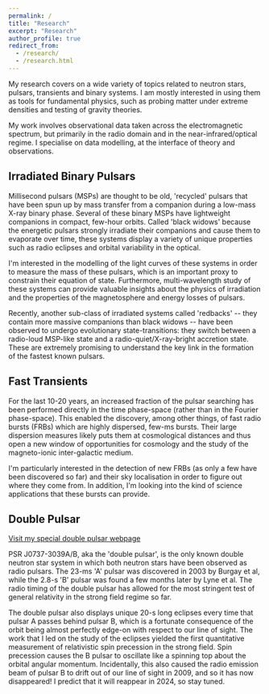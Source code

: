```yaml
---
permalink: /
title: "Research"
excerpt: "Research"
author_profile: true
redirect_from: 
  - /research/
  - /research.html
---
```



My research covers on a wide variety of topics related to neutron stars, pulsars, transients and binary systems. I am mostly interested in using them as tools for fundamental physics, such as probing matter under extreme densities and testing of gravity theories.

My work involves observational data taken across the electromagnetic spectrum, but primarily in the radio domain and in the near-infrared/optical regime. I specialise on data modelling, at the interface of theory and observations.


Irradiated Binary Pulsars
------
Millisecond pulsars (MSPs) are thought to be old, 'recycled' pulsars that have been spun up by mass transfer from a companion during a low-mass X-ray binary phase. Several of these binary MSPs have lightweight companions in compact, few-hour orbits. Called 'black widows' because the energetic pulsars strongly irradiate their companions and cause them to evaporate over time, these systems display a variety of unique properties such as radio eclipses and orbital variability in the optical.

I'm interested in the modelling of the light curves of these systems in order to measure the mass of these pulsars, which is an important proxy to constrain their equation of state. Furthermore, multi-wavelength study of these systems can provide valuable insights about the physics of irradiation and the properties of the magnetosphere and energy losses of pulsars.

Recently, another sub-class of irradiated systems called 'redbacks' -- they contain more massive companions than black widows -- have been observed to undergo evolutionary state-transitions: they switch between a radio-loud MSP-like state and a radio-quiet/X-ray-bright accretion state. These are extremely promising to understand the key link in the formation of the fastest known pulsars.


Fast Transients
------
For the last 10-20 years, an increased fraction of the pulsar searching has been performed directly in the time phase-space (rather than in the Fourier phase-space). This enabled the discovery, among other things, of fast radio bursts (FRBs) which are highly dispersed, few-ms bursts. Their large dispersion measures likely puts them at cosmological distances and thus open a new window of opportunities for cosmology and the study of the magneto-ionic inter-galactic medium.

I'm particularly interested in the detection of new FRBs (as only a few have been discovered so far) and their sky localisation in order to figure out where they come from. In addition, I'm looking into the kind of science applications that these bursts can provide.


Double Pulsar
------
[Visit my special double pulsar webpage](http://doublepulsar.renebreton.org)

PSR J0737-3039A/B, aka the 'double pulsar', is the only known double neutron star system in which both neutron stars have been observed as radio pulsars. The 23-ms 'A' pulsar was discovered in 2003 by Burgay et al, while the 2.8-s 'B' pulsar was found a few months later by Lyne et al. The radio timing of the double pulsar has allowed for the most stringent test of general relativity in the strong field regime so far.

The double pulsar also displays unique 20-s long eclipses every time that pulsar A passes behind pulsar B, which is a fortunate consequence of the orbit being almost perfectly edge-on with respect to our line of sight. The work that I led on the study of the eclipses yielded the first quantitative measurement of relativistic spin precession in the strong field. Spin precession causes the B pulsar to oscillate like a spinning top about the orbital angular momentum. Incidentally, this also caused the radio emission beam of pulsar B to drift out of our line of sight in 2009, and so it has now disappeared! I predict that it will reappear in 2024, so stay tuned.

